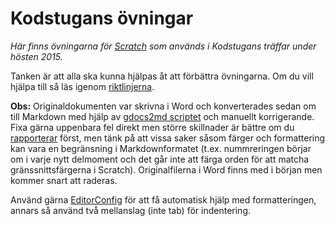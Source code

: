 # Kodstugans övningar

_Här finns övningarna för [Scratch](https://scratch.mit.edu) som används i Kodstugans träffar under hösten 2015._

Tanken är att alla ska kunna hjälpas åt att förbättra övningarna. Om du vill hjälpa till så läs igenom [riktlinjerna](CONTRIBUTING.md).

**Obs:** Originaldokumenten var skrivna i Word och konverterades sedan om till Markdown med hjälp av [gdocs2md scriptet](https://github.com/mangini/gdocs2md) och manuellt korrigerande. Fixa gärna uppenbara fel direkt men större skillnader är bättre om du [rapporterar](issues) först, men tänk på att vissa saker såsom färger och formattering kan vara en begränsning i Markdownformatet (t.ex. nummreringen börjar om i varje nytt delmoment och det går inte att färga orden för att matcha gränssnittsfärgerna i Scratch). Originalfilerna i Word finns med i början men kommer snart att raderas.

Använd gärna [EditorConfig](http://editorconfig.org) för att få automatisk hjälp med formatteringen, annars så använd två mellanslag (inte tab) för indentering.
